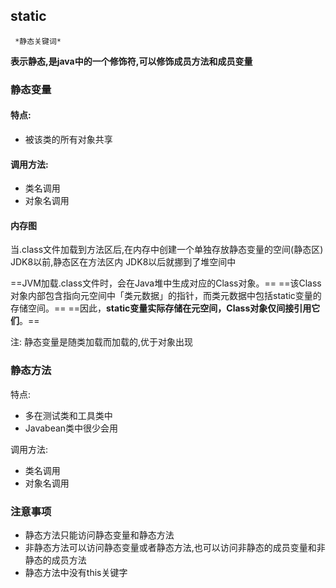 
## static
	 *静态关键词*
**表示静态,是java中的一个修饰符,可以修饰成员方法和成员变量**
 
### 静态变量

#### 特点:
  - 被该类的所有对象共享

#### 调用方法:
  - 类名调用
  - 对象名调用

#### 内存图

当.class文件加载到方法区后,在内存中创建一个单独存放静态变量的空间(静态区)
JDK8以前,静态区在方法区内
JDK8以后就挪到了堆空间中

==JVM加载.class文件时，会在Java堆中生成对应的Class对象。==
==该Class对象内部包含指向元空间中「类元数据」的指针，而类元数据中包括static变量的存储空间。==
==因此，**static变量实际存储在元空间，Class对象仅间接引用它们**。==

注:
	静态变量是随类加载而加载的,优于对象出现



### 静态方法
特点:
  - 多在测试类和工具类中
  - Javabean类中很少会用

调用方法:
  - 类名调用
  - 对象名调用

### 注意事项
- 静态方法只能访问静态变量和静态方法
- 非静态方法可以访问静态变量或者静态方法,也可以访问非静态的成员变量和非静态的成员方法
- 静态方法中没有this关键字
